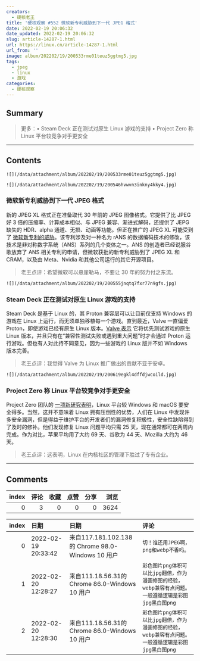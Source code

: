 ```yaml
---
creators:
  - 硬核老王
title: '硬核观察 #552 微软新专利威胁到下一代 JPEG 格式'
date: 2022-02-19 20:06:32
date_updated: 2022-02-19 20:06:32
slug: article-14287-1.html
url: https://linux.cn/article-14287-1.html
url_from: ''
image: album/202202/19/200533rme01teuz5ggtmg5.jpg
tags:
  - jpeg
  - linux
  - 游戏
categories:
  - 硬核观察
---
```


## Summary

> 更多：• Steam Deck 正在测试对原生 Linux 游戏的支持 • Project Zero 称 Linux 平台较竞争对手更安全

***

<!-- more -->

## Contents

`![](/data/attachment/album/202202/19/200533rme01teuz5ggtmg5.jpg)`

`![](/data/attachment/album/202202/19/200546hvwvn3inkny4kky4.jpg)`

### 微软新专利威胁到下一代 JPEG 格式

新的 JPEG XL 格式正在准备取代 30 年前的 JPEG 图像格式。它提供了比 JPEG 好 3 倍的压缩率、计算成本相似、与 JPEG 兼容、渐进式解码，还提供了 JEPG 缺失的 HDR、alpha 通道、无损、动画等功能。但正在推广的 JPEG XL 可能受到了 [微软新专利的威胁](https://www.theregister.com/2022/02/17/microsoft_ans_patent/)。该专利涉及对一种名为 rANS 的数据编码技术的修改，该技术是非对称数字系统（ANS）系列的几个变体之一。ANS 的创造者已经说服谷歌放弃了 ANS 相关专利的申请，但微软获批的新专利威胁到了 JPEG XL 和 CRAM，以及由 Meta、Nvidia 和其他公司运行的其它开源项目。

> 
> 老王点评：希望微软可以悬崖勒马，不要让 30 年的努力付之东流。
> 
> 
> 

`![](/data/attachment/album/202202/19/200555jnqtq7fxr77n9gfs.jpg)`

### Steam Deck 正在测试对原生 Linux 游戏的支持

Steam Deck 是基于 Linux 的，其 Proton 兼容层可以让目前仅支持 Windows 的游戏在 Linux 上运行，而无须单独移植每一个游戏。直到最近，Valve 一直偏爱 Proton，即使游戏已经有原生 Linux 版本。[Valve 表示](https://www.pcgamer.com/valve-is-testing-native-linux-ports-for-the-steam-deck-in-addition-to-proton/) 它将优先测试游戏的原生 Linux 版本，并且只有在“兼容性测试失败或遇到重大问题”时才会通过 Proton 运行游戏。但也有人对此持不同意见，因为一些游戏的 Linux 版并不如 Windows 版本完善。

> 
> 老王点评：我觉得 Valve 为 Linux 推广做出的贡献不亚于安卓。
> 
> 
> 

`![](/data/attachment/album/202202/19/200619egkl4dffdjwcoild.jpg)`

### Project Zero 称 Linux 平台较竞争对手更安全

Project Zero 团队的 [一项新研究表明](https://www.zdnet.com/article/google-project-zero-finds-linux-developers-patch-security-holes-faster-than-anyone-else/)，Linux 平台较 Windows 和 macOS 要安全得多。当然，这并不意味着 Linux 拥有压倒性的优势，人们在 Linux 中发现许多安全漏洞，但是得益于维护平台的开发者们的漏洞修复积极性，安全性缺陷得到了及时的修补。他们发现修复 Linux 问题平均只需 25 天，现在通常都可在两周内完成。作为对比，苹果平均用了大约 69 天、谷歌为 44 天、Mozilla 大约为 46 天。

> 
> 老王点评：这表明，Linux 在内核社区的管理下胜过了专有企业。
> 
> 
>

***

## Comments


|   index |   评论 |   收藏 |   点赞 |   分享 |   浏览 |
|--------:|-------:|-------:|-------:|-------:|-------:|
|       0 |      3 |      0 |      0 |      0 |   3624 |

|   index | 日期                | 日期                                              | 评论                                                                                                 |
|--------:|:--------------------|:--------------------------------------------------|:-----------------------------------------------------------------------------------------------------|
|       0 | 2022-02-19 20:33:42 | 来自117.181.102.138的 Chrome 98.0-Windows 10 用户 | `切！谁还用JPEG啊，png和webp不香吗。`                                                                |
|       1 | 2022-02-20 12:28:27 | 来自111.18.56.31的 Chrome 86.0-Windows 10 用户    | `彩色图片png体积可以比jpg翻倍，作为漫画修图的经验，webp兼容有点问题。一般遵循逻辑是彩图jpg黑白图png` |
|       2 | 2022-02-20 12:28:30 | 来自111.18.56.31的 Chrome 86.0-Windows 10 用户    | `彩色图片png体积可以比jpg翻倍，作为漫画修图的经验，webp兼容有点问题。一般遵循逻辑是彩图jpg黑白图png` |
